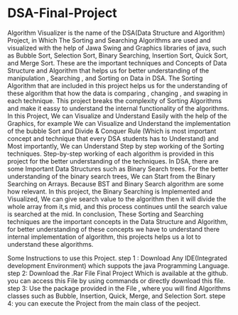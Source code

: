 # DSA-Final-Project

Algorithm Visualizer is the name of the DSA(Data Structure and Algorithm) Project, in Which The Sorting and Searching Algorithms are used and visualized with the help of Jawa Swing and Graphics libraries of java, such as Bubble Sort, Selection Sort, Binary Searching, Insertion Sort, Quick Sort, and Merge Sort. These are the important techniques and Concepts of Data Structure and Algorithm that helps us for better understanding of the manipulation , Searching , and Sorting on Data in DSA. The Sorting Algorithm that are included in this project helps us for the understanding of these algorithm that how the data is comparing , changing , and swaping in each technique. This project breaks the complexity of Sorting Algorithms and make it eassy to understand the internal functionality of the algorithms. In this Project, We can Visualize and Understand Easily with the help of the Graphics, for example We can Visualize and Understand the implementation of the bubble Sort and Divide & Conquer Rule (Which is most important concept and technique that every DSA students has to Understand) and Most importantly, We can Understand Step by step working of the Sorting techniques. Step-by-step working of each algorithm is provided in this project for the better understanding of the techniques. In DSA, there are some Important Data Structures such as Binary Search trees. For the better understanding of the binary search trees, We can Start from the Binary Searching on Arrays. Because BST and Binary Search algorithm are some how relevant. In this project, the Binary Searching is Implemented and Visualized, We can give search value to the algorithm then it will divide the whole array from it,s mid, and this process continues until the search value is searched at the mid. In conclusion, These Sorting and Searching techniques are the important concepts in the Data Structure and Algorithm, for better understanding of these concepts we have to understand there internal implementation of algorithm, this projects helps us a lot to understand these algorithms.

Some Instructions to use this Project. step 1 : Download Any IDE(Integrated development Environment) which suppots the java Programming Language. step 2: Download the .Rar File Final Project Which is available at the github. you can access this File by using commands or directly download this file. step 3: Use the package provided in the File , where you will find Algorithms classes such as Bubble, Insertion, Quick, Merge, and Selection Sort. stepe 4: you can execute the Project from the main class of the peoject.

